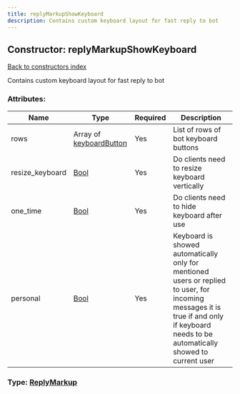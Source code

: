 ```yaml
---
title: replyMarkupShowKeyboard
description: Contains custom keyboard layout for fast reply to bot
---
```

## Constructor: replyMarkupShowKeyboard  
[Back to constructors index](index.md)



Contains custom keyboard layout for fast reply to bot

### Attributes:

| Name     |    Type       | Required | Description |
|----------|---------------|----------|-------------|
|rows|Array of [keyboardButton](../constructors/keyboardButton.md) | Yes|List of rows of bot keyboard buttons|
|resize\_keyboard|[Bool](../types/Bool.md) | Yes|Do clients need to resize keyboard vertically|
|one\_time|[Bool](../types/Bool.md) | Yes|Do clients need to hide keyboard after use|
|personal|[Bool](../types/Bool.md) | Yes|Keyboard is showed automatically only for mentioned users or replied to user, for incoming messages it is true if and only if keyboard needs to be automatically showed to current user|



### Type: [ReplyMarkup](../types/ReplyMarkup.md)


